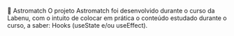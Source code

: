 💖 Astromatch
O projeto Astromatch foi desenvolvido durante o curso da Labenu, com o intuito de colocar em prática o conteúdo estudado durante o curso, a saber: Hooks (useState e/ou useEffect).